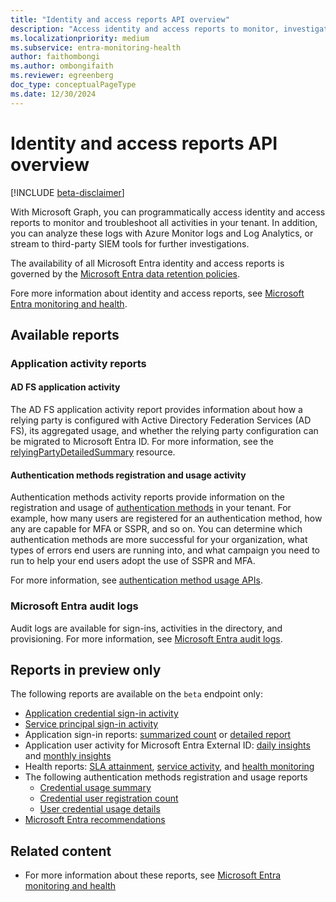 ```yaml
---
title: "Identity and access reports API overview"
description: "Access identity and access reports to monitor, investigate, and troubleshoot all activities in your tenant."
ms.localizationpriority: medium
ms.subservice: entra-monitoring-health
author: faithombongi
ms.author: ombongifaith
ms.reviewer: egreenberg
doc_type: conceptualPageType
ms.date: 12/30/2024
---
```


# Identity and access reports API overview

[!INCLUDE [beta-disclaimer](../../includes/beta-disclaimer.md)]

With Microsoft Graph, you can programmatically access identity and access reports to monitor and troubleshoot all activities in your tenant. In addition, you can analyze these logs with Azure Monitor logs and Log Analytics, or stream to third-party SIEM tools for further investigations.

The availability of all Microsoft Entra identity and access reports is governed by the [Microsoft Entra data retention policies](/entra/identity/monitoring-health/reference-reports-data-retention#how-long-does-azure-ad-store-the-data).

Fore more information about identity and access reports, see [Microsoft Entra monitoring and health](/entra/identity/monitoring-health).

## Available reports

### Application activity reports

#### AD FS application activity

The AD FS application activity report provides information about how a relying party is configured with Active Directory Federation Services (AD FS), its aggregated usage, and whether the relying party configuration can be migrated to Microsoft Entra ID. For more information, see the [relyingPartyDetailedSummary](/graph/api/resources/applicationsigninsummary) resource.

#### Authentication methods registration and usage activity

Authentication methods activity reports provide information on the registration and usage of [authentication methods](../resources/authenticationmethods-overview.md) in your tenant. For example, how many users are registered for an authentication method, how any are capable for MFA or SSPR, and so on. You can determine which authentication methods are more successful for your organization, what types of errors end users are running into, and what campaign you need to run to help your end users adopt the use of SSPR and MFA.

For more information, see [authentication method usage APIs](../resources/authenticationmethods-usage-insights-overview.md).

### Microsoft Entra audit logs

Audit logs are available for sign-ins, activities in the directory, and provisioning. For more information, see [Microsoft Entra audit logs](../resources/azure-ad-auditlog-overview.md).

## Reports in preview only

The following reports are available on the `beta` endpoint only:

- [Application credential sign-in activity](/graph/api/resources/appcredentialsigninactivity?view=graph-rest-beta&preserve-view=true)
- [Service principal sign-in activity](/graph/api/resources/serviceprincipalsigninactivity?view=graph-rest-beta&preserve-view=true)
- Application sign-in reports: [summarized count](/graph/api/resources/applicationsigninsummary?view=graph-rest-beta&preserve-view=true) or [detailed report](/graph/api/applicationsignindetailedsummary?view=graph-rest-beta&preserve-view=true)
- Application user activity for Microsoft Entra External ID: [daily insights](/graph/api/resources/dailyuserinsightmetricsroot?view=graph-rest-beta&preserve-view=true) and [monthly insights](/graph/api/resources/monthlyuserinsightmetricsroot?view=graph-rest-beta&preserve-view=true)
- Health reports: [SLA attainment](/graph/api/azureadauthentication-get?view=graph-rest-beta&preserve-view=true), [service activity](/graph/api/resources/serviceactivity?view=graph-rest-beta&preserve-view=true), and [health monitoring](/graph/api/resources/healthmonitoring-overview?view=graph-rest-beta&preserve-view=true)
- The following authentication methods registration and usage reports
  - [Credential usage summary](/graph/api/resources/credentialusagesummary?view=graph-rest-beta&preserve-view=true)
  - [Credential user registration count](/graph/api/resources/credentialuserregistrationcount?view=graph-rest-beta&preserve-view=true)
  - [User credential usage details](/graph/api/resources/usercredentialusagedetails?view=graph-rest-beta&preserve-view=true)
- [Microsoft Entra recommendations](/graph/api/resources/recommendations-api-overview?view=graph-rest-beta&preserve-view=true)

## Related content

- For more information about these reports, see [Microsoft Entra monitoring and health](/entra/identity/monitoring-health)
